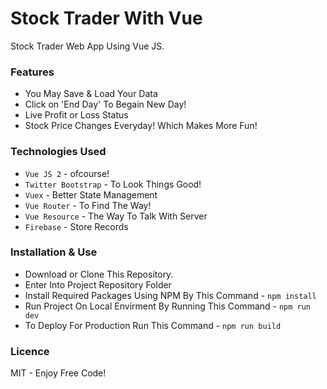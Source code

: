# Stock Trader With Vue

Stock Trader Web App Using Vue JS.

### Features

* You May Save & Load Your Data
* Click on 'End Day' To Begain New Day!
* Live Profit or Loss Status
* Stock Price Changes Everyday! Which Makes More Fun!

### Technologies Used

* ```Vue JS 2``` - ofcourse!
* ```Twitter Bootstrap``` - To Look Things Good!
* ```Vuex``` - Better State Management
* ```Vue Router``` - To Find The Way!
* ```Vue Resource``` - The Way To Talk With Server
* ```Firebase``` - Store Records

### Installation & Use

* Download or Clone This Repository.
* Enter Into Project Repository Folder
* Install Required Packages Using NPM By This Command - 
```npm install```
* Run Project On Local Envirment By Running This Command -
```npm run dev```
* To Deploy For Production Run This Command - 
```npm run build```

### Licence

MIT - Enjoy Free Code!
